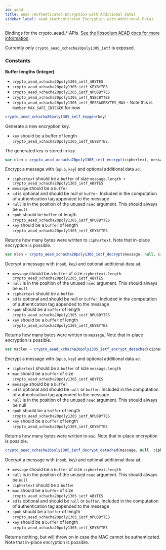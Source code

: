 ```yaml
---
id: aead
title: aead (Authenticated Encryption with Additional Data)
sidebar_label: aead (Authenticated Encryption with Additional Data)
---
```


Bindings for the crypto_aead_* APIs. [See the libsodium AEAD docs for more information](https://download.libsodium.org/doc/secret-key_cryptography/aead).

Currently only `crypto_aead_xchacha20poly1305_ietf` is exposed.

### Constants
**Buffer lengths (Integer)**
* `crypto_aead_xchacha20poly1305_ietf_ABYTES`
* `crypto_aead_xchacha20poly1305_ietf_KEYBYTES`
* `crypto_aead_xchacha20poly1305_ietf_NPUBBYTES`
* `crypto_aead_xchacha20poly1305_ietf_NSECBYTES`
* `crypto_aead_xchacha20poly1305_ietf_MESSAGEBYTES_MAX` - Note this is `Number.MAX_SAFE_INTEGER` for now

``` js
crypto_aead_xchacha20poly1305_ietf_keygen(key)
```
Generate a new encryption key.
* `key` should be a buffer of length `crypto_aead_xchacha20poly1305_ietf_KEYBYTES`.

The generated key is stored in `key`.

``` js
var clen = crypto_aead_xchacha20poly1305_ietf_encrypt(ciphertext, message, [ad], null, npub, key)
```
Encrypt a message with (`npub`, `key`) and optional additional data `ad`.
* `ciphertext` should be a `buffer` of size `message.length + crypto_aead_xchacha20poly1305_ietf_ABYTES`
* `message` should be a `buffer`
* `ad` is optional and should be null or `buffer`. Included in the computation of authentication tag appended to the message
* `null` is in the position of the unused `nsec` argument. This should always be `null`
* `npub` should be `buffer` of length `crypto_aead_xchacha20poly1305_ietf_NPUBBYTES`
* `key` should be a `buffer` of length `crypto_aead_xchacha20poly1305_ietf_KEYBYTES`

Returns how many bytes were written to `ciphertext`. Note that in-place encryption is possible.

``` js
var mlen = crypto_aead_xchacha20poly1305_ietf_decrypt(message, null, ciphertext, [ad], npub, key)
```
Decrypt a message with (`npub`, `key`) and optional additional data `ad`.
* `message` should be a `buffer` of size `ciphertext.length - crypto_aead_xchacha20poly1305_ietf_ABYTES`
* `null` is in the position of the unused `nsec` argument. This should always be `null`
* `ciphertext` should be a `buffer`
* `ad` is optional and should be null or `buffer`. Included in the computation of authentication tag appended to the message
* `npub` should be a `buffer` of length `crypto_aead_xchacha20poly1305_ietf_NPUBBYTES`
* `key` should be a `buffer` of length `crypto_aead_xchacha20poly1305_ietf_KEYBYTES`

Returns how many bytes were written to `message`. Note that in-place encryption is possible.

``` js
var maclen = crypto_aead_xchacha20poly1305_ietf_encrypt_detached(ciphertext, mac, message, [ad], null, npub, key)
```
Encrypt a message with (`npub`, `key`) and optional additional data `ad`.
* `ciphertext` should be a `buffer` of size `message.length`
* `mac` should be a `buffer` of size `crypto_aead_xchacha20poly1305_ietf_ABYTES`
* `message` should be a `buffer`
* `ad` is optional and should be `null` or `buffer`. Included in the computation of authentication tag appended to the message
* `null` is in the position of the unused `nsec` argument. This should always be null
* `npub` should be a `buffer` of length `crypto_aead_xchacha20poly1305_ietf_NPUBBYTES`
* `key` should be a `buffer` of length `crypto_aead_xchacha20poly1305_ietf_KEYBYTES`

Returns how many bytes were written to `mac`. Note that in-place encryption is possible.

``` js
crypto_aead_xchacha20poly1305_ietf_decrypt_detached(message, null, ciphertext, mac, [ad], npub, key)
```
Decrypt a message with (`npub`, `key`) and optional additional data `ad`.
* `message` should be a `buffer` of size `ciphertext.length`
* `null` is in the position of the unused `nsec` argument. This should always be `null`
* `ciphertext` should be a `buffer`
* `mac` should be a `buffer` of size `crypto_aead_xchacha20poly1305_ietf_ABYTES`
* `ad` is optional and should be `null` or `buffer`. Included in the computation of authentication tag appended to the message
* `npub` should be a `buffer` of length `crypto_aead_xchacha20poly1305_ietf_NPUBBYTES`
* `key` should be a `buffer` of length `crypto_aead_xchacha20poly1305_ietf_KEYBYTES`

Returns nothing, but will throw on in case the MAC cannot be authenticated. Note that in-place encryption is possible.
